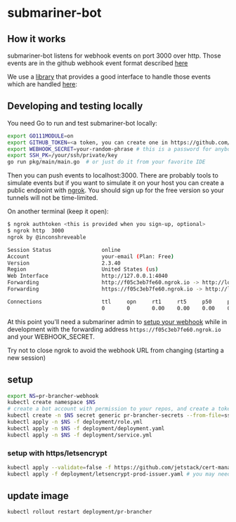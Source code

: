# submariner-bot

## How it works

submariner-bot listens for webhook events on port 3000 over http. Those events
are in the github webhook event format
described [here](https://docs.github.com/en/developers/webhooks-and-events/webhooks/webhook-events-and-payloads)

We use a [library](https://github.com/go-playground/webhooks/tree/master/github) that provides a good interface to handle those events
which are handled [here](https://github.com/submariner-io/submariner-bot/blob/devel/pkg/handler/handler.go):

## Developing and testing locally

You need Go to run and test submariner-bot locally:

```bash
export GO111MODULE=on
export GITHUB_TOKEN=<a token, you can create one in https://github.com/settings/tokens>
export WEBHOOK_SECRET=your-random-phrase # this is a password for anybody accessing submariner-bot
export SSH_PK=/your/ssh/private/key
go run pkg/main/main.go  # or just do it from your favorite IDE
```

Then you can push events to localhost:3000.
There are probably tools to simulate events but if you want to simulate it on your host you can create a public endpoint with
[ngrok](https://ngrok.com/).
You should sign up for the free version so your tunnels will not be time-limited.

On another terminal (keep it open):

```bash
$ ngrok authtoken <this is provided when you sign-up, optional>
$ ngrok http  3000
ngrok by @inconshreveable                                                    (Ctrl+C to quit)

Session Status                online
Account                       your-email (Plan: Free)
Version                       2.3.40
Region                        United States (us)
Web Interface                 http://127.0.0.1:4040
Forwarding                    http://f05c3eb7fe60.ngrok.io -> http://localhost:3000
Forwarding                    https://f05c3eb7fe60.ngrok.io -> http://localhost:3000

Connections                   ttl     opn     rt1     rt5     p50     p90
                              0       0       0.00    0.00    0.00    0.00
```

At this point you'll need a submariner admin to [setup your webhook](https://github.com/organizations/submariner-io/settings/hooks/new)
while in development with the forwarding address `https://f05c3eb7fe60.ngrok.io` and your WEBHOOK_SECRET.

Try not to close ngrok to avoid the webhook URL from changing (starting a new session)

## setup

```bash
export NS=pr-brancher-webhook
kubectl create namespace $NS
# create a bot account with permission to your repos, and create a token in your bot account: https://github.com/settings/tokens
kubectl create -n $NS secret generic pr-brancher-secrets --from-file=ssh_pk=./id_rsa --from-literal=githubToken=$GITHUB_TOKEN
kubectl apply -n $NS -f deployment/role.yml
kubectl apply -n $NS -f deployment/deployment.yaml
kubectl apply -n $NS -f deployment/service.yml

```

### setup with https/letsencrypt

```bash
kubectl apply --validate=false -f https://github.com/jetstack/cert-manager/releases/download/v0.12.0/cert-manager.yaml
kubectl apply -f deployment/letsencrypt-prod-issuer.yaml # you may need to edit the class in the yaml based on your ingress
```

## update image

```bash
kubectl rollout restart deployment/pr-brancher
```
